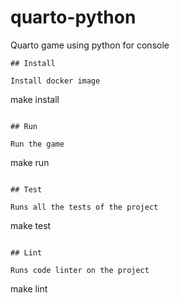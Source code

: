 # quarto-python
Quarto game using python for console

```
## Install

Install docker image

```
make install
```

## Run

Run the game

```
make run
```

## Test

Runs all the tests of the project

```
make test
```

## Lint

Runs code linter on the project

```
make lint
```